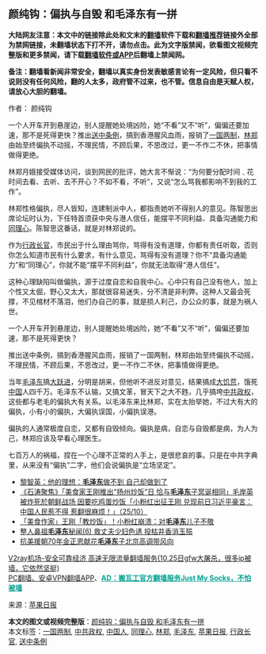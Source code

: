  <h2>颜纯钩：偏执与自毁 和毛泽东有一拼</h2> <p class="notice"><b>大陆网友注意：本文中的链接除此处和文末的<a href="https://github.com/bannedbook/fanqiang" >翻墙</a>软件下载和<a href="https://github.com/killgcd/justmysocks/blob/master/README.md">翻墙推荐</a>链接外全部为禁网链接，未翻墙状态下打不开，请勿点击。此为文字版禁闻，欲看图文视频完整版和更多禁闻，请下载<a href="https://github.com/bannedbook/fanqiang">翻墙软件或APP</a>后翻墙上禁闻网。</p><p>备注：翻墙看新闻非常安全，翻墙以真实身份发表敏感言论有一定风险，但只看不说则没有任何风险，翻的人太多，政府管不过来，也不管。信息自由是天赋人权，请放心大胆的翻墙。</b></p>  <div class="entry"> <p>作者： 颜纯钩</p> <p id="summary">一个人开车开到悬崖边，别人提醒她处境凶险，她“不看”又不“听”，偏偏还要加速，那不是死得更快？推出<a href="https://www.bannedbook.org/bnews/tag/%E9%80%81%E4%B8%AD%E6%9D%A1%E4%BE%8B/" class="st_tag internal_tag" rel="tag" title="标签 送中条例 下的日志">送中条例</a>，搞到香港腥风血雨，报销了<a href="https://www.bannedbook.org/bnews/tag/%e4%b8%80%e5%9b%bd%e4%b8%a4%e5%88%b6/" class="st_tag internal_tag" rel="tag" title="标签 一国两制 下的日志">一国两制</a>，<a href="https://www.bannedbook.org/bnews/tag/%E6%9E%97%E9%83%91/" class="st_tag internal_tag" rel="tag" title="标签 林郑 下的日志">林郑</a>由始至终偏执不动摇，不理民情，不顾后果，不思改过，更一不作二不休，把事情做得更绝。</p> <p id="conimg"></p> <p>林郑月娥接受媒体访问，谈到网民的批评，她大言不惭说：“为何要分配时间﹑花时间去看、去听、去不开心？不如不看，不听”，又说“怎么骂我都影响不到我的工作”。</p>  <p>林郑性格偏执，尽人皆知，连建制派中人，都指责她听不得别人的意见。陈智思出席论坛时认为，下任特首须获中央与港人信任，能摆平不同利益、具备沟通能力和<a href="https://www.bannedbook.org/bnews/tag/%E5%90%8C%E7%90%86%E5%BF%83/" class="st_tag internal_tag" rel="tag" title="标签 同理心 下的日志">同理心</a>。陈智思这番话，就是对林郑说的。</p> <p>作为<a href="https://www.bannedbook.org/bnews/tag/%e8%a1%8c%e6%94%bf%e9%95%bf%e5%ae%98/" class="st_tag internal_tag" rel="tag" title="标签 行政长官 下的日志">行政长官</a>，市民出于什么理由骂你，骂得有没有道理，你都有责任听取，否则你怎么知道市民有什么要求，有什么意见，骂得有没有道理？你不“具备沟通能力”和“同理心”，你就不能“摆平不同利益”，你就无法取得“港人信任”。</p> <p>这种心理缺陷叫做偏执，源于过度自恋和自我中心。心中只有自己没有他人，加上个性又太倔，野心又太大，那就很容易迷失，分不清是非利弊。这种人又最会死撑，不见棺材不落泪，他们办自己的事，就是损人利己，办公众的事，就是为祸人世。</p> <p>一个人开车开到悬崖边，别人提醒她处境凶险，她“不看”又不“听”，偏偏还要加速，那不是死得更快？</p>  <p>推出送中条例，搞到香港腥风血雨，报销了一国两制，林郑由始至终偏执不动摇，不理民情，不顾后果，不思改过，更一不作二不休，把事情做得更绝。</p> <p>当年<a href="https://www.bannedbook.org/bnews/tag/%e6%af%9b%e6%b3%bd%e4%b8%9c/" class="st_tag internal_tag" rel="tag" title="标签 毛泽东 下的日志">毛泽东</a>搞<span class='wp_keywordlink'><a href="https://www.bannedbook.org/forum2/topic242.html" title="大跃进亲历记" target="_blank">大跃进</a></span>，分明是胡来，但他听不进反对意见，结果搞成<span class='wp_keywordlink'><a href="https://www.bannedbook.org/forum2/topic255.html" title="墓碑──中国六十年代大饥荒纪实" target="_blank">大饥荒</a></span>，饿死<span class='wp_keywordlink_affiliate'><a href="https://www.bannedbook.org/" title="中国" target="_blank">中国</a></span>人四千万。毛泽东不认输，又搞文革，冒天下之大不韪，几乎搞垮<a href="https://www.bannedbook.org/bnews/tag/%e4%b8%ad%e5%85%b1%e6%94%bf%e6%9d%83/" class="st_tag internal_tag" rel="tag" title="标签 中共政权 下的日志">中共政权</a>，这些都与老毛的偏执大有关系。以毛泽东来比林郑，实在太抬举她，不过大有大的偏执，小有小的偏执，大偏执误国，小偏执误港。</p> <p>偏执的人通常极度自恋，又都有自毁倾向。偏执是病，自恋与自毁都是病，为人为己，林郑应该及早看心理医生。</p> <p>七百万人的祸福，捏在一个心理不正常的人手上，是很悲哀的事。只是在中共字典里，从来没有“偏执”二字，他们会说偏执是“立场坚定”。</p>  <ul class='op-related-articles' title='相关阅读'> <li><a href='https://www.bannedbook.org/bnews/comments/20201026/1420300.html' target='_blank'>黎智英：他的理想：<b>毛泽东</b>做不到 自己却做到了</a></li> <li><a href='https://www.bannedbook.org/bnews/bannedvideo/20201026/1420221.html' target='_blank'>《石涛聚焦》「美食家王刚推出“扬州炒饭”日 恰与<b>毛泽东</b>子冥诞相同」毛岸英被炸死於朝鲜战场 因要吃鸡蛋炒饭「小粉红出征王刚 兑现前日习近平豪言：中国人民惹不得 惹翻很麻烦！」（25/10）</a></li> <li><a href='https://www.bannedbook.org/bnews/cnnews/20201025/1419938.html' target='_blank'>「美食作家」王刚「教炒饭」！小粉红崩溃：对<b>毛泽东</b>儿子不敬</a></li> <li><a href='https://www.bannedbook.org/bnews/bannedvideo/20201024/1419294.html' target='_blank'>整人鼻祖<b>毛泽东</b>秘闻(6) 救丈夫少妇色诱 投枯井香消玉殒</a></li> <li><a href='https://www.bannedbook.org/bnews/baitai/20201023/1419069.html' target='_blank'>抗美援朝70年金正恩献花<b>毛泽东</b>子北京高调带风向</a></li> </ul> <p class="texttj"> <a href="https://www.bannedbook.org/forum23/topic22702.html" target="_blank">V2ray机场-安全可靠经济 高速无限流量翻墙服务(10.25日gfw大屠杀，很多ip被墙，它依然坚挺)</a><br/> <a href="https://github.com/bannedbook/fanqiang/wiki/%E7%A6%81%E9%97%BB%E7%BD%91%E5%AE%89%E5%8D%93%E7%BF%BB%E5%A2%99%E6%96%B0%E9%97%BBAPP" target="_blank">PC翻墙、安卓VPN翻墙APP</a>、<span onclick="window.open('https://github.com/killgcd/justmysocks/blob/master/README.md')" style="font-weight:bold;color:#00A191;cursor:pointer;text-decoration:underline;outline:none">AD：搬瓦工官方翻墙服务Just My Socks，不怕被墙</span></p><p> 来源：<a href="https://www.bannedbook.org/bnews/tag/%e8%8b%b9%e6%9e%9c%e6%97%a5%e6%8a%a5/" class="st_tag internal_tag" rel="tag" title="标签 苹果日报 下的日志">苹果日报</a> </p><a name='sharetosocial'></a>       <div><b>本文的图文或视频完整版</b>：<a href='https://www.bannedbook.org/bnews/comments/20201026/1420299.html'>颜纯钩：偏执与自毁 和毛泽东有一拼</a></div>  </div><!--END ENTRY--> <div class="postfooter"> <div>本文标签：<a href="https://www.bannedbook.org/bnews/tag/%e4%b8%80%e5%9b%bd%e4%b8%a4%e5%88%b6/" rel="tag">一国两制</a>, <a href="https://www.bannedbook.org/bnews/tag/%e4%b8%ad%e5%85%b1%e6%94%bf%e6%9d%83/" rel="tag">中共政权</a>, <a href="https://www.bannedbook.org/bnews/tag/%e4%b8%ad%e5%9b%bd%e4%ba%ba/" rel="tag">中国人</a>, <a href="https://www.bannedbook.org/bnews/tag/%E5%90%8C%E7%90%86%E5%BF%83/" rel="tag">同理心</a>, <a href="https://www.bannedbook.org/bnews/tag/%E6%9E%97%E9%83%91/" rel="tag">林郑</a>, <a href="https://www.bannedbook.org/bnews/tag/%e6%af%9b%e6%b3%bd%e4%b8%9c/" rel="tag">毛泽东</a>, <a href="https://www.bannedbook.org/bnews/tag/%e8%8b%b9%e6%9e%9c%e6%97%a5%e6%8a%a5/" rel="tag">苹果日报</a>, <a href="https://www.bannedbook.org/bnews/tag/%e8%a1%8c%e6%94%bf%e9%95%bf%e5%ae%98/" rel="tag">行政长官</a>, <a href="https://www.bannedbook.org/bnews/tag/%E9%80%81%E4%B8%AD%E6%9D%A1%E4%BE%8B/" rel="tag">送中条例</a></div>  </div><!--END POSTFOOTER--> 
